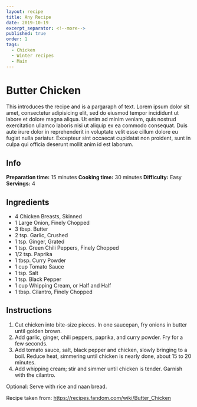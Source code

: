 ```yaml
---
layout: recipe
title: Any Recipe
date: 2019-10-19
excerpt_separator: <!--more-->
published: true
order: 1
tags:
  - Chicken
  - Winter recipes
  - Main
---
```


# Butter Chicken

This introduces the recipe and is a pargaraph of text. Lorem ipsum dolor sit amet, consectetur adipisicing elit, sed do eiusmod tempor incididunt ut labore et dolore magna aliqua. Ut enim ad minim veniam, quis nostrud exercitation ullamco laboris nisi ut aliquip ex ea commodo consequat. Duis aute irure dolor in reprehenderit in voluptate velit esse cillum dolore eu fugiat nulla pariatur. Excepteur sint occaecat cupidatat non proident, sunt in culpa qui officia deserunt mollit anim id est laborum.

<!--more-->

## Info

**Preparation time:** 15 minutes
**Cooking time:** 30 minutes
**Difficulty:** Easy
**Servings:** 4


## Ingredients

- 4 Chicken Breasts, Skinned
- 1 Large Onion, Finely Chopped
- 3 tbsp. Butter
- 2 tsp. Garlic, Crushed
- 1 tsp. Ginger, Grated
- 1 tsp. Green Chili Peppers, Finely Chopped
- 1/2 tsp. Paprika
- 1 tbsp. Curry Powder
- 1 cup Tomato Sauce
- 1 tsp. Salt
- 1 tsp. Black Pepper
- 1 cup Whipping Cream, or Half and Half
- 1 tbsp. Cilantro, Finely Chopped


## Instructions

1.	Cut chicken into bite-size pieces. In one saucepan, fry onions in butter until golden brown.
2.	Add garlic, ginger, chili peppers, paprika, and curry powder. Fry for a few seconds.
3.	Add tomato sauce, salt, black pepper and chicken, slowly bringing to a boil. Reduce heat, simmering until chicken is nearly done, about 15 to 20 minutes.
4.	Add whipping cream; stir and simmer until chicken is tender. Garnish with the cilantro.

Optional: Serve with rice and naan bread.

Recipe taken from: https://recipes.fandom.com/wiki/Butter_Chicken
